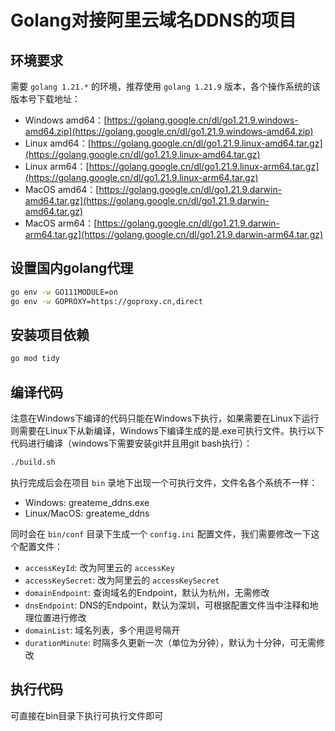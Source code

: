 # Golang对接阿里云域名DDNS的项目
## 环境要求
需要 `golang 1.21.*` 的环境，推荐使用 `golang 1.21.9` 版本，各个操作系统的该版本号下载地址：
- Windows amd64：[https://golang.google.cn/dl/go1.21.9.windows-amd64.zip](https://golang.google.cn/dl/go1.21.9.windows-amd64.zip)
- Linux amd64：[https://golang.google.cn/dl/go1.21.9.linux-amd64.tar.gz](https://golang.google.cn/dl/go1.21.9.linux-amd64.tar.gz)
- Linux arm64：[https://golang.google.cn/dl/go1.21.9.linux-arm64.tar.gz](https://golang.google.cn/dl/go1.21.9.linux-arm64.tar.gz)
- MacOS amd64：[https://golang.google.cn/dl/go1.21.9.darwin-amd64.tar.gz](https://golang.google.cn/dl/go1.21.9.darwin-amd64.tar.gz)
- MacOS arm64：[https://golang.google.cn/dl/go1.21.9.darwin-arm64.tar.gz](https://golang.google.cn/dl/go1.21.9.darwin-arm64.tar.gz)
## 设置国内golang代理
```bash
go env -w GO111MODULE=on
go env -w GOPROXY=https://goproxy.cn,direct
```
## 安装项目依赖
```bash
go mod tidy
```
## 编译代码
注意在Windows下编译的代码只能在Windows下执行，如果需要在Linux下运行则需要在Linux下从新编译，Windows下编译生成的是.exe可执行文件。执行以下代码进行编译（windows下需要安装git并且用git bash执行）：
```bash
./build.sh
```
执行完成后会在项目 `bin` 录地下出现一个可执行文件，文件名各个系统不一样：
- Windows: greateme_ddns.exe
- Linux/MacOS: greateme_ddns

同时会在 `bin/conf` 目录下生成一个 `config.ini` 配置文件，我们需要修改一下这个配置文件：

- `accessKeyId`: 改为阿里云的 `accessKey`
- `accessKeySecret`: 改为阿里云的 `accessKeySecret`
- `domainEndpoint`: 查询域名的Endpoint，默认为杭州，无需修改
- `dnsEndpoint`: DNS的Endpoint，默认为深圳，可根据配置文件当中注释和地理位置进行修改
- `domainList`: 域名列表，多个用逗号隔开
- `durationMinute`: 时隔多久更新一次（单位为分钟），默认为十分钟，可无需修改

## 执行代码

可直接在bin目录下执行可执行文件即可